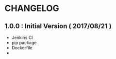 CHANGELOG
===============================================================================


1.0.0 : Initial Version ( 2017/08/21 )
-------------------------------------------------------------------------------

* Jenkins CI
* pip package
* Dockerfile
*
